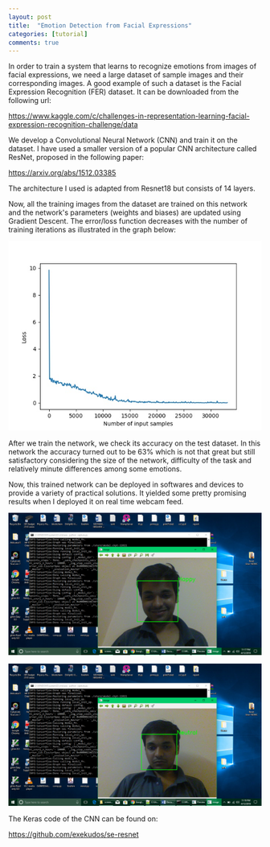 ```yaml
---
layout: post
title:  "Emotion Detection from Facial Expressions"
categories: [tutorial]
comments: true
---
```


In order to train a system that learns to recognize emotions from images of facial expressions, we need a large dataset of sample images and their corresponding images. A good example of such a dataset is the Facial Expression Recognition (FER) dataset. It can be downloaded from the following url:

https://www.kaggle.com/c/challenges-in-representation-learning-facial-expression-recognition-challenge/data

We develop a Convolutional Neural Network (CNN) and train it on the dataset. I have used a smaller version of a popular CNN architecture called ResNet, proposed in the following paper:

https://arxiv.org/abs/1512.03385

The architecture I used is adapted from Resnet18 but consists of 14 layers.

Now, all the training images from the dataset are trained on this network and the network's parameters (weights and biases) are updated using Gradient Descent. The error/loss function decreases with the number of training iterations as illustrated in the graph below:

![alt text](../img/graph.jpeg)

After we train the network, we check its accuracy on the test dataset. In this network the accuracy turned out to be 63% which is not that great but still satisfactory considering the size of the network, difficulty of the task and relatively minute differences among some emotions.

Now, this trained network can be deployed in softwares and devices to provide a variety of practical solutions. It yielded some pretty promising results when I deployed it on real time webcam feed.

![alt text](../img/emot1.png)

![alt text](../img/emot2.png)

The Keras code of the CNN can be found on:

https://github.com/exekudos/se-resnet
